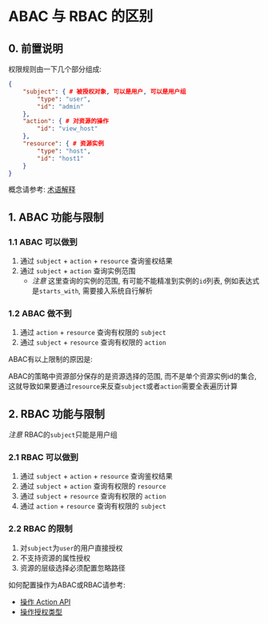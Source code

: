 # ABAC 与 RBAC 的区别

## 0. 前置说明

权限规则由一下几个部分组成:

```json
{
    "subject": { # 被授权对象, 可以是用户, 可以是用户组
        "type": "user",
        "id": "admin"
    },
    "action": { # 对资源的操作
        "id": "view_host"
    },
    "resource": { # 资源实例
        "type": "host",
        "id": "host1"
    }
}
```

概念请参考: [术语解释](../../权限中心/产品白皮书/术语解释/Trem.md)

## 1. ABAC 功能与限制

### 1.1 ABAC 可以做到

1. 通过 `subject` + `action` + `resource` 查询鉴权结果
2. 通过 `subject` + `action` 查询实例范围
    - *注意* 这里查询的实例的范围, 有可能不能精准到实例的`id`列表, 例如表达式是`starts_with`, 需要接入系统自行解析

### 1.2 ABAC 做不到

1. 通过 `action` + `resource` 查询有权限的 `subject`
2. 通过 `subject` + `resource` 查询有权限的 `action`

ABAC有以上限制的原因是:

ABAC的策略中资源部分保存的是资源选择的范围, 而不是单个资源实例id的集合, 这就导致如果要通过`resource`来反查`subject`或者`action`需要全表遍历计算

## 2. RBAC 功能与限制

*注意* RBAC的`subject`只能是用户组

### 2.1 RBAC 可以做到

1. 通过 `subject` + `action` + `resource` 查询鉴权结果
2. 通过 `subject` + `action` 查询有权限的 `resource`
3. 通过 `subject` + `resource` 查询有权限的 `action`
4. 通过 `action` + `resource` 查询有权限的 `subject`

### 2.2 RBAC 的限制

1. 对`subject`为`user`的用户直接授权
2. 不支持资源的属性授权
3. 资源的层级选择必须配置忽略路径

如何配置操作为ABAC或RBAC请参考:

- [操作 Action API](../Reference/API/02-Model/13-Action.md)
- [操作授权类型](./10-ActionAuthType.md)
